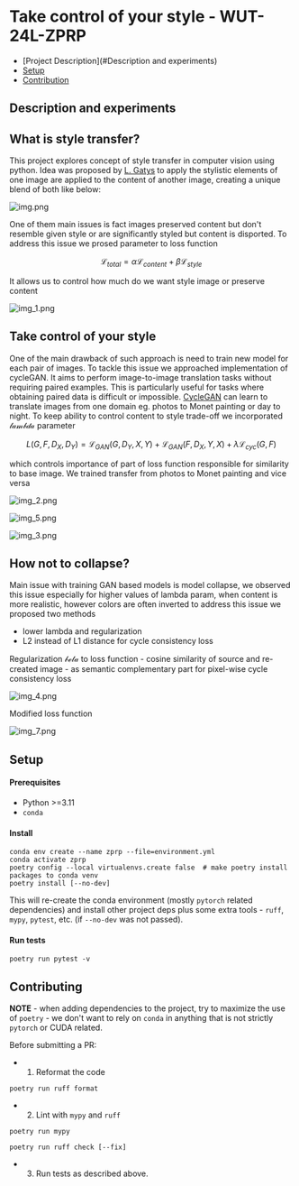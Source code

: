 # Take control of your style - WUT-24L-ZPRP 
- [Project Description](#Description and experiments)
- [Setup](#setup)
- [Contribution](#contributing)

## Description and experiments
## What is style transfer?
This project explores concept of style transfer in computer vision using python. Idea was proposed by [L. Gatys](https://arxiv.org/abs/1508.06576)
to apply the stylistic elements of one image are applied to the content of another image, creating a unique blend of both like below:

![img.png](./docs/readme_img/img.png)

One of them main issues is fact images preserved content but don't resemble given style or are significantly styled but
content is disported. To address this issue we prosed parameter to loss function

$$\mathcal{L}_{total} = \alpha \mathcal{L}_{content} + \beta \mathcal{L}_{style}$$

It allows us to control how much do we want style image or preserve content

![img_1.png](./docs/readme_img/img_1.png)


## Take control of your style

One of the main drawback of such approach is need to train new model for each pair of images.
To tackle this issue we approached implementation of cycleGAN. It aims to perform image-to-image translation tasks 
without requiring paired examples. This is particularly useful for tasks where obtaining paired data is difficult 
or impossible. [CycleGAN](https://arxiv.org/pdf/1703.10593) can learn to translate images from one domain eg. photos to Monet painting or day to night.
To keep ability to control content to style trade-off we incorporated $`\mathcal{lambda}`$ parameter 

$$L(G, F, D_X, D_Y) = \mathcal{L}_{GAN}(G, D_Y, X, Y) + \mathcal{L}_{GAN}(F, D_X, Y, X) + \lambda \mathcal{L}_{cyc}(G, F)$$

which controls importance of part of loss function responsible for similarity to base image. We trained transfer from photos
to Monet painting and vice versa

![img_2.png](./docs/readme_img/img_2.png)

![img_5.png](./docs/readme_img/img_5.png)

![img_3.png](./docs/readme_img/img_3.png)

## How not to collapse?
Main issue with training GAN based models is model collapse, we observed this issue especially for higher values of lambda param, when content is more realistic, however colors are often inverted to address this issue we proposed two methods
- lower lambda and regularization
- L2 instead of L1 distance for cycle consistency loss

Regularization $`\mathcal{beta}`$ to loss function - cosine similarity of source and re-created image - as semantic 
complementary part for pixel-wise cycle consistency loss

![img_4.png](./docs/readme_img/img_4.png)

Modified loss function 

![img_7.png](./docs/readme_img/img_7.png)

## Setup

#### Prerequisites  

- Python >=3.11
- `conda`

#### Install

```shell
conda env create --name zprp --file=environment.yml
conda activate zprp
poetry config --local virtualenvs.create false  # make poetry install packages to conda venv
poetry install [--no-dev]
```

This will re-create the conda environment (mostly `pytorch` related dependencies) and install other project deps plus some extra tools - `ruff`, `mypy`, `pytest`, etc. (if `--no-dev` was not passed).

#### Run tests

```shell
poetry run pytest -v
```

## Contributing

**NOTE** - when adding dependencies to the project, try to maximize the use of `poetry` - we don't want to rely on `conda` in anything that is not strictly `pytorch` or CUDA related.


Before submitting a PR:

- 1. Reformat the code

```shell
poetry run ruff format
```

- 2. Lint with `mypy` and `ruff`

```shell
poetry run mypy
```

```shell
poetry run ruff check [--fix]
```

- 3. Run tests as described above.